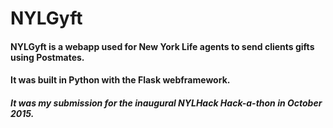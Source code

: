 # NYLGyft

#### NYLGyft is a webapp used for New York Life agents to send clients gifts using Postmates.

#### It was built in Python with the Flask webframework.

##### It was my submission for the inaugural NYLHack Hack-a-thon in October 2015.
